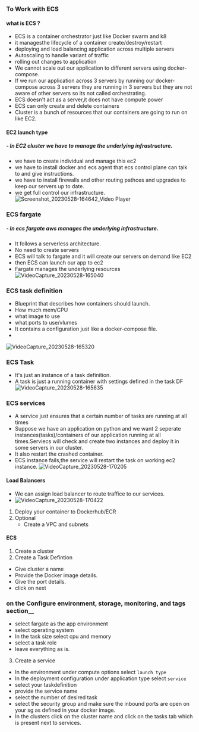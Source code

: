 ### To Work with ECS


#### what is ECS ?

- ECS is a container orchestrator just like Docker swarm and k8
- it managesthe lifecycle of a container create/destroy/restart
- deploying and load balancing application across multiple servers
- Autoscaling to handle variant of traffic
- rolling out changes to application
- We cannot scale out our application to different servers using docker-compose.
- If we run our application across 3 servers by running our docker-compose across 3 servers they are running in 3 servers but they are not aware of other servers so its not called orchestrating.
- ECS doesn't act as a server,it does not have compute power
- ECS can only create and delete containers
- Cluster is a bunch of resources that our containers are going to run on like EC2.





#### EC2 launch type 
##### - In EC2 cluster we have to manage the underlying infrastructure.
- we have to create individual and manage this ec2
- we have to install docker and ecs agent that ecs control plane can talk to and give instructions.
- we have to install firewalls and other routing pathces and upgrades to keep our servers up to date.
- we get full control our infrastructure.
![Screenshot_20230528-164642_Video Player](https://github.com/itzrahulyadav/AWS-notes/assets/65400893/5773732d-2174-4dac-8fb5-c49c912b4311)




### ECS fargate
##### - In ecs fargate aws manages the underlying infrastructure.
- It follows a serverless architecture.
- No need to create servers
- ECS will talk to fargate and it will create our servers on demand like EC2
- then ECS can launch our app to ec2
- Fargate manages the underlying resources
![VideoCapture_20230528-165040](https://github.com/itzrahulyadav/AWS-notes/assets/65400893/9abd4c42-506a-4f4c-b050-a2f54673843a)


### ECS task definition

- Blueprint that describes how containers should launch.
- How much mem/CPU
- what image to use
- what ports to use/vlumes
- It contains a configuration just like a docker-compose file.
- 
![VideoCapture_20230528-165320](https://github.com/itzrahulyadav/AWS-notes/assets/65400893/f70e1066-85c3-4687-86f2-50a77a414ae4)

### ECS Task

- It's just an instance of a task definition.
- A task is just a running container with settings defined in the task DF
![VideoCapture_20230528-165635](https://github.com/itzrahulyadav/AWS-notes/assets/65400893/fbeeb096-c485-4e0a-a87d-e7e96229f56d)


### ECS services

- A service just ensures that a certain number of tasks are running at all times
- Suppose we have an application on python and we want 2 seperate instances(tasks)/containers of our application running at all times.Serviecs will check and create two instances and deploy it in some servers in our cluster.
- It also restart the crashed container.
- ECS instance fails,the service will restart the task on working ec2 instance.
![VideoCapture_20230528-170205](https://github.com/itzrahulyadav/AWS-notes/assets/65400893/fceffa95-cbae-49fd-bc9a-a8bc5f011b39)


#### Load Balancers

- We can assign load balancer to route traffice to our services.
- ![VideoCapture_20230528-170422](https://github.com/itzrahulyadav/AWS-notes/assets/65400893/7fb55260-193c-470f-902d-e7b3f8a474e0)






1. Deploy your container to Dockerhub/ECR
2. Optional 
   -  Create a VPC and subnets

#### ECS
1. Create a cluster
2. Create a Task Defintion
  -  Give cluster a name
  -  Provide the Docker image details.
  -  Give the port details.
  -  click on next
### on the Configure environment, storage, monitoring, and tags section__
-  select fargate as the app environment
-  select operating system
-  In the task size select cpu and memory
-  select a task role
-  leave everything as is.
3. Create a service
- In the environment under compute options select `launch type`
- In the deployment configuration under application type select `service`
- select your taskdefinition
- provide the service name
- select the number of desired task
- select the security group and make sure the inbound ports are open on your sg as defined in your docker image.
- In the clusters click on the cluster name and click on the tasks tab which is present next to services.
